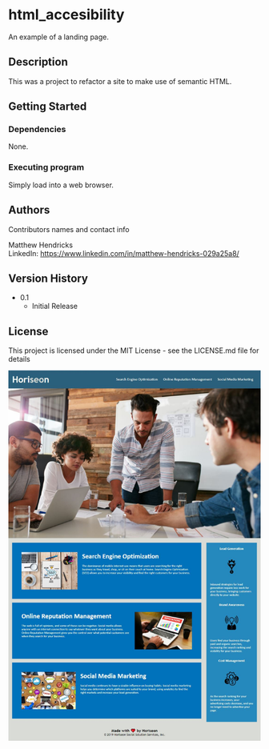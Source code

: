# html_accesibility

An example of a landing page.

## Description

This was a project to refactor a site to make use of semantic HTML.

## Getting Started

### Dependencies

None.

### Executing program

Simply load into a web browser.

## Authors

Contributors names and contact info

Matthew Hendricks  
LinkedIn: https://www.linkedin.com/in/matthew-hendricks-029a25a8/

## Version History

* 0.1
    * Initial Release

## License

This project is licensed under the MIT License - see the LICENSE.md file for details

![screen capture of site](https://github.com/hale-bopp97/html_accesibility/blob/main/assets/images/Screen_cap_of_site.JPG?raw=true)
